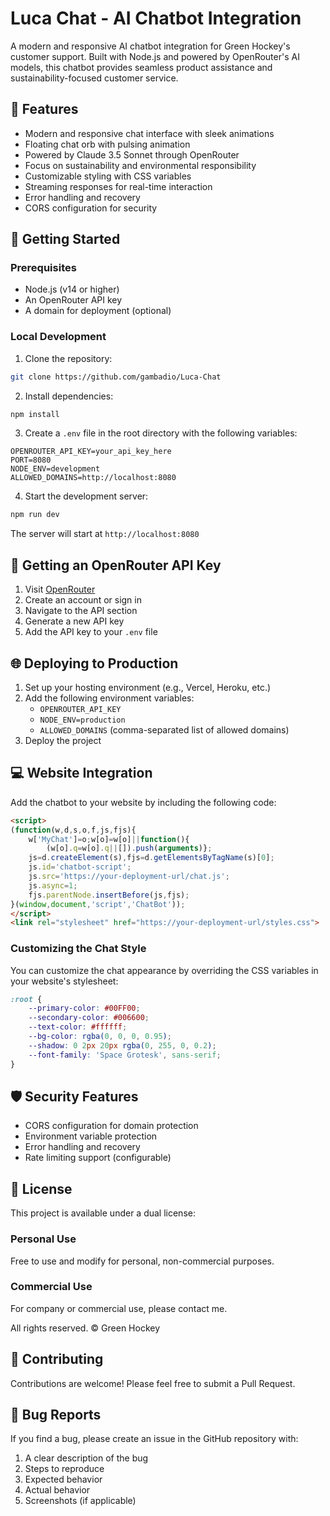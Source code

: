 # Luca Chat - AI Chatbot Integration

A modern and responsive AI chatbot integration for Green Hockey's customer support. Built with Node.js and powered by OpenRouter's AI models, this chatbot provides seamless product assistance and sustainability-focused customer service.

## 🌟 Features

- Modern and responsive chat interface with sleek animations
- Floating chat orb with pulsing animation
- Powered by Claude 3.5 Sonnet through OpenRouter
- Focus on sustainability and environmental responsibility
- Customizable styling with CSS variables
- Streaming responses for real-time interaction
- Error handling and recovery
- CORS configuration for security

## 🚀 Getting Started

### Prerequisites

- Node.js (v14 or higher)
- An OpenRouter API key
- A domain for deployment (optional)

### Local Development

1. Clone the repository:
```bash
git clone https://github.com/gambadio/Luca-Chat

```

2. Install dependencies:
```bash
npm install
```

3. Create a `.env` file in the root directory with the following variables:
```env
OPENROUTER_API_KEY=your_api_key_here
PORT=8080
NODE_ENV=development
ALLOWED_DOMAINS=http://localhost:8080
```

4. Start the development server:
```bash
npm run dev
```

The server will start at `http://localhost:8080`

## 🔑 Getting an OpenRouter API Key

1. Visit [OpenRouter](https://openrouter.ai/)
2. Create an account or sign in
3. Navigate to the API section
4. Generate a new API key
5. Add the API key to your `.env` file

## 🌐 Deploying to Production

1. Set up your hosting environment (e.g., Vercel, Heroku, etc.)
2. Add the following environment variables:
   - `OPENROUTER_API_KEY`
   - `NODE_ENV=production`
   - `ALLOWED_DOMAINS` (comma-separated list of allowed domains)
3. Deploy the project

## 💻 Website Integration

Add the chatbot to your website by including the following code:

```html
<script>
(function(w,d,s,o,f,js,fjs){
    w['MyChat']=o;w[o]=w[o]||function(){
        (w[o].q=w[o].q||[]).push(arguments)};
    js=d.createElement(s),fjs=d.getElementsByTagName(s)[0];
    js.id='chatbot-script';
    js.src='https://your-deployment-url/chat.js';
    js.async=1;
    fjs.parentNode.insertBefore(js,fjs);
}(window,document,'script','ChatBot'));
</script>
<link rel="stylesheet" href="https://your-deployment-url/styles.css">
```

### Customizing the Chat Style

You can customize the chat appearance by overriding the CSS variables in your website's stylesheet:

```css
:root {
    --primary-color: #00FF00;
    --secondary-color: #006600;
    --text-color: #ffffff;
    --bg-color: rgba(0, 0, 0, 0.95);
    --shadow: 0 2px 20px rgba(0, 255, 0, 0.2);
    --font-family: 'Space Grotesk', sans-serif;
}
```

## 🛡️ Security Features

- CORS configuration for domain protection
- Environment variable protection
- Error handling and recovery
- Rate limiting support (configurable)

## 📝 License

This project is available under a dual license:

### Personal Use
Free to use and modify for personal, non-commercial purposes.

### Commercial Use
For company or commercial use, please contact me.

All rights reserved. © Green Hockey

## 🤝 Contributing

Contributions are welcome! Please feel free to submit a Pull Request.

## 🐛 Bug Reports

If you find a bug, please create an issue in the GitHub repository with:
1. A clear description of the bug
2. Steps to reproduce
3. Expected behavior
4. Actual behavior
5. Screenshots (if applicable)

